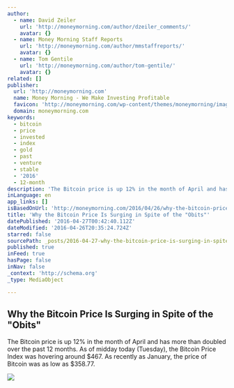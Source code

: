 ```yaml
---
author:
  - name: David Zeiler
    url: 'http://moneymorning.com/author/dzeiler_comments/'
    avatar: {}
  - name: Money Morning Staff Reports
    url: 'http://moneymorning.com/author/mmstaffreports/'
    avatar: {}
  - name: Tom Gentile
    url: 'http://moneymorning.com/author/tom-gentile/'
    avatar: {}
related: []
publisher:
  url: 'http://moneymorning.com'
  name: Money Morning - We Make Investing Profitable
  favicon: 'http://moneymorning.com/wp-content/themes/moneymorning/images/favicon.ico?97c3b7'
  domain: moneymorning.com
keywords:
  - bitcoin
  - price
  - invested
  - index
  - gold
  - past
  - venture
  - stable
  - '2016'
  - 12-month
description: 'The Bitcoin price is up 12% in the month of April and has more than doubled over the past 12 months. As of midday today (Tuesday), the Bitcoin Price Index was hovering around $467. As recently as January, the price of Bitcoin was as low as $358.77.'
inLanguage: en
app_links: []
isBasedOnUrl: 'http://moneymorning.com/2016/04/26/why-the-bitcoin-price-is-surging-in-spite-of-the-obits/'
title: 'Why the Bitcoin Price Is Surging in Spite of the "Obits"'
datePublished: '2016-04-27T00:42:40.112Z'
dateModified: '2016-04-26T20:35:24.724Z'
starred: false
sourcePath: _posts/2016-04-27-why-the-bitcoin-price-is-surging-in-spite-of-the-obits.md
published: true
inFeed: true
hasPage: false
inNav: false
_context: 'http://schema.org'
_type: MediaObject

---
```

<article style=""><h1>Why the Bitcoin Price Is Surging in Spite of the "Obits"</h1><p>The Bitcoin price is up 12% in the month of April and has more than doubled over the past 12 months. As of midday today (Tuesday), the Bitcoin Price Index was hovering around $467. As recently as January, the price of Bitcoin was as low as $358.77.</p><img src="http://cdn.moneymorning.com/wp-content/blogs.dir/1/files/2016/04/Bitcoin-price.png" /></article>
